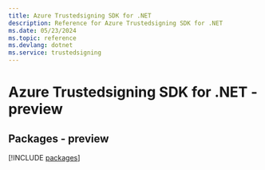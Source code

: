 ```yaml
---
title: Azure Trustedsigning SDK for .NET
description: Reference for Azure Trustedsigning SDK for .NET
ms.date: 05/23/2024
ms.topic: reference
ms.devlang: dotnet
ms.service: trustedsigning
---
```

# Azure Trustedsigning SDK for .NET - preview
## Packages - preview
[!INCLUDE [packages](trustedsigning-index.md)]